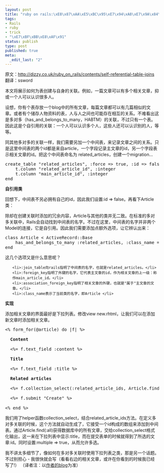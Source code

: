 ```yaml
--- 
layout: post
title: "ruby on rails:\xE8\x87\xAA\xE5\xBC\x95\xE7\x94\xA8\xE7\x9A\x84\xE5\x85\xB3\xE8\x81\x94\xE8\xA1\xA8"
tags: 
- Rails
- ruby
- trick
- "\xE7\xBF\xBB\xE8\xAF\x91"
status: publish
type: post
published: true
meta: 
  _edit_last: "2"
---
```

原文：<a href="http://dizzy.co.uk/ruby_on_rails/contents/self-referential-table-joins">http://dizzy.co.uk/ruby_on_rails/contents/self-referential-table-joins</a>
翻译：ssword

本文将展示如何为表创建与自身的关联。例如，一篇文章可以有多个相关文章，抑或一个人可以认识很多人。

设想，你有个表存放一个blog中的所有文章，每篇文章都可以有几篇相似的文章。或者有个储存人物资料的表，人与人之间也可能存在相互的关系。不难看出这是多对多（has_and_belongs_to_many，HABTM）的关联，不过只有一个表。因此这是个自引用的关联：一个人可以认识多个人，这些人还可以认识别的人，等等。

同其他多对多的关联一样，我们需要另加一个中间表，来记录文章之间的关系。只是这里中间表的两个id都是来自article，一个字段记录主文章的id，另一个字段表示相关文章的id。把这个中间表命名为 related_articles，创建一个migration...

<pre lang="ruby">
create_table "related_articles", :force => true, :id => false do |t|
    t.column "related_article_id", :integer
    t.column "main_article_id", :integer
end
</pre>

<strong>自引用类
</strong>

回想下，中间表不另必拥有自己的id，因此我们设置:id => false。再看下Article类：

除却在创建关联时添加的冗余内容，Article与其他的类并无二致。在标准的多对多关联中，Rails会自动找到中间表的名字。不过在这里，中间表的名字并非两个Model的连接，它是自引用。因此我们需要添加点额外选项，让它辨认出来：

<pre lang="ruby" line="1">
class Article < ActiveRecord::Base
    has_and_belongs_to_many :related_articles, :class_name => "Article", :join_table => "related_articles", :foreign_key => "main_article_id", :association_foreign_key => "related_article_id"
end
</pre>

这几个选项又是什么意思呢？
<ul>

    <li>:join_table向rails指明了中间表的名字，也就是related_articles。</li>
    <li>:foreign_key指明了外键的名字，它代表主文章的id，作为相关文章的上一级：称作main_article_id。</li>
    <li>:association_foreign_key指明了相关文章的外键，也就是"属于"主文章的文章。</li>
    <li>:class_name表示了当前类的名字，即Article </li>

</ul>

<strong>实现</strong>

添加相关文章的界面最好是下拉列表。修改view new.rhtml，让我们可以在添加新文章时添加相关文章。

<pre lang="ruby" line="1">
<% form_for(@article) do |f| %>

  <b>Content</b><br />
  <%= f.text_field :content %>

  <b>Title</b><br />
  <%= f.text_field :title %>

  <b>Related articles</b><br />
  <%= f.collection_select(:related_article_ids, Article.find(:all), :id, :title, {}, :multiple => true) %>

  <%= f.submit "Create" %>

<% end %>
</pre>

我们用了helper函数collection_select，结合related_article_ids方法。在定义多对多关联的时候，这个方法就自动生成了，它接受一个id构成的数组来添加到中间表。通过Article.find(:all)获得数据库中的所有文章，交给collection_select格式化输出，这一来在下拉列表中显示:title，而在提交表单的时候就得到了所选的文章:id。同时设置:multiple => true，从而允许多选。

我不讲太多细节了，像如何在多对多关联时使用下拉列表之类，那是另一个话题。不过别担心 - 我很快就会写（看看右边的相关文章，或许在你看到的时候我已经写了!） （译者注：以<a href="http://dizzy.co.uk/ruby_on_rails/contents/self-referential-table-joins">作者的blog</a>为准）
